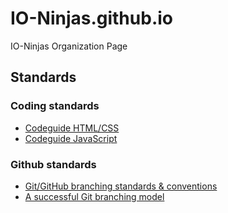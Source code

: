 # IO-Ninjas.github.io
IO-Ninjas Organization Page

## Standards
### Coding standards
- [Codeguide HTML/CSS](http://mdo.github.io/code-guide/)
- [Codeguide JavaScript](https://github.com/IO-Ninjas/codeguide-javascript)

### Github standards
- [Git/GitHub branching standards & conventions](https://gist.github.com/digitaljhelms/4287848)
- [A successful Git branching model](http://nvie.com/posts/a-successful-git-branching-model/)
